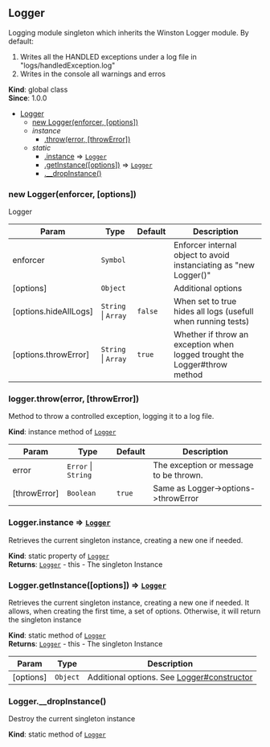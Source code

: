 <a name="Logger"></a>

## Logger
Logging module singleton which inherits the Winston Logger module.
         By default: 
             <ol>
                 <li>Writes all the HANDLED exceptions under a log file in "logs/handledException.log"</li>
                 <li>Writes in the console all warnings and erros</li>
             </ol>

**Kind**: global class  
**Since**: 1.0.0  

* [Logger](#Logger)
    * [new Logger(enforcer, [options])](#new_Logger_new)
    * _instance_
        * [.throw(error, [throwError])](#Logger+throw)
    * _static_
        * [.instance](#Logger.instance) ⇒ <code>[Logger](#Logger)</code>
        * [.getInstance([options])](#Logger.getInstance) ⇒ <code>[Logger](#Logger)</code>
        * [.__dropInstance()](#Logger.__dropInstance)

<a name="new_Logger_new"></a>

### new Logger(enforcer, [options])
Logger


| Param | Type | Default | Description |
| --- | --- | --- | --- |
| enforcer | <code>Symbol</code> |  | Enforcer internal object to avoid instanciating as "new Logger()" |
| [options] | <code>Object</code> |  | Additional options |
| [options.hideAllLogs] | <code>String</code> &#124; <code>Array</code> | <code>false</code> | When set to true hides all logs (usefull when running tests) |
| [options.throwError] | <code>String</code> &#124; <code>Array</code> | <code>true</code> | Whether if throw an exception when logged trought the Logger#throw method |

<a name="Logger+throw"></a>

### logger.throw(error, [throwError])
Method to throw a controlled exception, logging it to a log file.

**Kind**: instance method of <code>[Logger](#Logger)</code>  

| Param | Type | Default | Description |
| --- | --- | --- | --- |
| error | <code>Error</code> &#124; <code>String</code> |  | The exception or message to be thrown. |
| [throwError] | <code>Boolean</code> | <code>true</code> | Same as Logger->options->throwError |

<a name="Logger.instance"></a>

### Logger.instance ⇒ <code>[Logger](#Logger)</code>
Retrieves the current singleton instance, creating a new one if needed.

**Kind**: static property of <code>[Logger](#Logger)</code>  
**Returns**: <code>[Logger](#Logger)</code> - this - The singleton Instance  
<a name="Logger.getInstance"></a>

### Logger.getInstance([options]) ⇒ <code>[Logger](#Logger)</code>
Retrieves the current singleton instance, creating a new one if needed. 
It allows, when creating the first time, a set of options. Otherwise, it will return the singleton instance

**Kind**: static method of <code>[Logger](#Logger)</code>  
**Returns**: <code>[Logger](#Logger)</code> - this - The singleton Instance  

| Param | Type | Description |
| --- | --- | --- |
| [options] | <code>Object</code> | Additional options. See [Logger#constructor](Logger#constructor) |

<a name="Logger.__dropInstance"></a>

### Logger.__dropInstance()
Destroy the current singleton instance

**Kind**: static method of <code>[Logger](#Logger)</code>  
